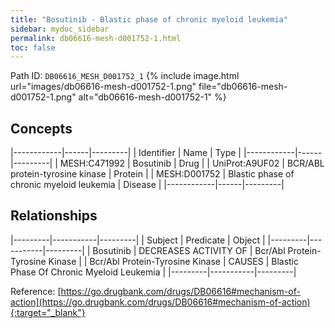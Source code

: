 ```yaml
---
title: "Bosutinib - Blastic phase of chronic myeloid leukemia"
sidebar: mydoc_sidebar
permalink: db06616-mesh-d001752-1.html
toc: false 
---
```



Path ID: `DB06616_MESH_D001752_1`
{% include image.html url="images/db06616-mesh-d001752-1.png" file="db06616-mesh-d001752-1.png" alt="db06616-mesh-d001752-1" %}

## Concepts

|------------|------|---------|
| Identifier | Name | Type    |
|------------|------|---------|
| MESH:C471992 | Bosutinib | Drug |
| UniProt:A9UF02 | BCR/ABL protein-tyrosine kinase | Protein |
| MESH:D001752 | Blastic phase of chronic myeloid leukemia | Disease |
|------------|------|---------|

## Relationships

|---------|-----------|---------|
| Subject | Predicate | Object  |
|---------|-----------|---------|
| Bosutinib | DECREASES ACTIVITY OF | Bcr/Abl Protein-Tyrosine Kinase |
| Bcr/Abl Protein-Tyrosine Kinase | CAUSES | Blastic Phase Of Chronic Myeloid Leukemia |
|---------|-----------|---------|

Reference: [https://go.drugbank.com/drugs/DB06616#mechanism-of-action](https://go.drugbank.com/drugs/DB06616#mechanism-of-action){:target="_blank"}